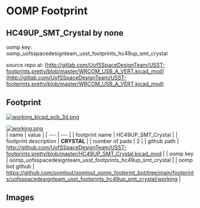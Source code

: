 # OOMP Footprint  
## HC49UP_SMT_Crystal  by none  
  
oomp key: oomp_uofsspacedesignteam_usst_footprints_hc49up_smt_crystal  
  
source repo at: [http://gitlab.com/UofSSpaceDesignTeam/USST-footprints.pretty/blob/master/WRCOM_USB_A_VERT.kicad_mod](http://gitlab.com/UofSSpaceDesignTeam/USST-footprints.pretty/blob/master/WRCOM_USB_A_VERT.kicad_mod)  
## Footprint  
  
[![working_kicad_pcb_3d.png](working_kicad_pcb_3d_600.png)](working_kicad_pcb_3d.png)  
  
[![working.png](working_600.png)](working.png)  
| name | value | 
| --- | --- | 
| footprint name | HC49UP_SMT_Crystal | 
| footprint description | <b>CRYSTAL</b> | 
| number of pads | 2 | 
| github path | http://github.com/UofSSpaceDesignTeam/USST-footprints.pretty/blob/master/HC49UP_SMT_Crystal.kicad_mod | 
| oomp key | oomp_uofsspacedesignteam_usst_footprints_hc49up_smt_crystal | 
| oomp bot github | https://github.com/oomlout/oomlout_oomp_footprint_bot/tree/main/footprints/uofsspacedesignteam_usst_footprints_hc49up_smt_crystal/working | 
## Images  

